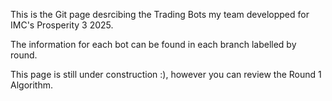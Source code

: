 This is the Git page desrcibing the Trading Bots my team developped for IMC's Prosperity 3 2025.

The information for each bot can be found in each branch labelled by round.

This page is still under construction :), however you can review the Round 1 Algorithm. 